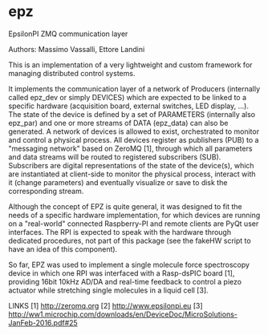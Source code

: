 # epz
EpsilonPI ZMQ communication layer

Authors: Massimo Vassalli, Ettore Landini

This is an implementation of a very lightweight and custom framework for managing distributed control systems.

It implements the communication layer of a network of Producers (internally called epz_dev or simply DEVICES) which are
expected to be linked to a specific hardware (acquisition board, external switches, LED display, ...). The state of the
device is defined by a set of PARAMETERS (internally also epz_par) and one or more streams of DATA (epz_data) can also
be generated. A network of devices is allowed to exist, orchestrated to monitor and control a physical process. All
devices register as publishers (PUB) to a "messaging network" based on ZeroMQ [1], through which all parameters and data
streams will be routed to registered subscribers (SUB). Subscribers are digital representations of the state of the
device(s), which are instantiated at client-side to monitor the physical process, interact with it (change parameters)
and eventually visualize or save to disk the corresponding stream.

Although the concept of EPZ is quite general, it was designed to fit the needs of a specific hardware implementation,
for which devices are running on a "real-world" connected Raspberry-PI and remote clients are PyQt user interfaces. The
RPI is expected to speak with the hardware through dedicated procedures, not part of this package (see the fakeHW script
to have an idea of this component).

So far, EPZ was used to implement a single molecule force spectroscopy device in which one RPI was interfaced with a
Rasp-dsPIC board [1], providing 16bit 10kHz AD/DA and real-time feedback to control a piezo
actuator while stretching single molecules in a liquid cell [3].

LINKS
[1] http://zeromq.org
[2] http://www.epsilonpi.eu
[3] http://ww1.microchip.com/downloads/en/DeviceDoc/MicroSolutions-JanFeb-2016.pdf#25